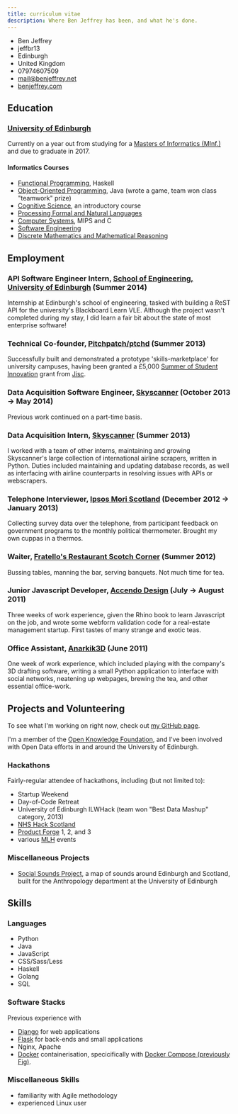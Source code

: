 ```yaml
---
title: curriculum vitae
description: Where Ben Jeffrey has been, and what he's done.
---
```


<aside class="right">
<ul class="vcard">
  <li class="fn">Ben Jeffrey</li>
  <li class="nickname">jeffbr13</li>
  <li class="locality">Edinburgh</li>
  <li class="country-name">United Kingdom</li>
  <li class="tel">07974607509</li>
  <li><a href="mailto:mail@benjeffrey.net" class="email">mail@benjeffrey.net</a></li>
  <li><a class="url" href="https://benjeffrey.com">benjeffrey.com</a></li>
</ul>
</aside>


Education
---------

### [University of Edinburgh](http://www.ed.ac.uk)

Currently on a year out from studying for a [Masters of Informatics (MInf.)][minf] and due to graduate in 2017.

#### Informatics Courses

- [Functional Programming](http://www.inf.ed.ac.uk/teaching/courses/inf1-fp), Haskell
- [Object-Oriented Programming](http://www.inf.ed.ac.uk/teaching/courses/inf1-op), Java (wrote a game, team won class "teamwork" prize)
- [Cognitive Science](http://www.inf.ed.ac.uk/teaching/courses/inf1-cg), an introductory course
- [Processing Formal and Natural Languages](http://www.inf.ed.ac.uk/teaching/courses/inf2a/)
- [Computer Systems](http://www.inf.ed.ac.uk/teaching/courses/inf2c-cs/), MIPS and C
- [Software Engineering](http://www.inf.ed.ac.uk/teaching/courses/inf2c-se/)
- [Discrete Mathematics and Mathematical Reasoning](http://www.inf.ed.ac.uk/teaching/courses/dmmr/)


Employment
----------

### API Software Engineer Intern, [School of Engineering, University of Edinburgh](http://eng.ed.ac.uk) (Summer 2014)

Internship at Edinburgh's school of engineering, tasked with building a ReST API for the university's Blackboard Learn VLE. Although the project wasn't completed during my stay, I did learn a fair bit about the state of most enterprise software!


### Technical Co-founder, [Pitchpatch/ptchd](http://www.ptchd.com) (Summer 2013)

Successfully built and demonstrated a prototype 'skills-marketplace' for university campuses, having been granted a £5,000 [Summer of Student Innovation](http://jisc.ac.uk/student-innovation) grant from [Jisc](http://jisc.ac.uk/).


### Data Acquisition Software Engineer, [Skyscanner](http://skyscanner.net) (October 2013 → May 2014)

Previous work continued on a part-time basis.


### Data Acquisition Intern, [Skyscanner](http://skyscanner.net) (Summer 2013)

I worked with a team of other interns, maintaining and growing Skyscanner's
large collection of international airline scrapers, written in Python.
Duties included maintaining and updating database records, as well as
interfacing with airline counterparts in resolving issues with APIs or
webscrapers.


### Telephone Interviewer, [Ipsos Mori Scotland](http://www.ipsos-mori.com/offices/scotland.aspx) (December 2012 → January 2013)

Collecting survey data over the telephone, from participant feedback on
government programs to the monthly political thermometer. Brought my own
cuppas in a thermos.


### Waiter, [Fratello's Restaurant Scotch Corner](http://www.fratellosscotchcorner.co.uk/) (Summer 2012)

Bussing tables, manning the bar, serving banquets. Not much time for tea.


### Junior Javascript Developer, [Accendo Design](http://www.accendodesign.com/) (July → August 2011)

Three weeks of work experience, given the Rhino book to learn Javascript
on the job, and wrote some webform validation code for a real-estate management
startup. First tastes of many strange and exotic teas.

### Office Assistant, [Anarkik3D](http://www.anarkik3d.co.uk/) (June 2011)

One week of work experience, which included
playing with the company's 3D drafting software, writing
a small Python application to interface with social networks,
neatening up webpages, brewing the tea, and other essential
office-work.


Projects and Volunteering
-------------------------

To see what I'm working on right now, check out [my GitHub page](https://github.com/jeffbr13?tab=repositories).

I'm a member of the [Open Knowledge Foundation](http://scot.okfn.org/),
and I've been involved with Open Data efforts in and around the University of Edinburgh.


### Hackathons

Fairly-regular attendee of hackathons, including (but not limited to):

* Startup Weekend
* Day-of-Code Retreat
* University of Edinburgh ILWHack (team won "Best Data Mashup" category, 2013)
* [NHS Hack Scotland](http://www.nhshackscotland.org.uk)
* [Product Forge](http://productforge.io) 1, 2, and 3
* various [MLH](https://mlh.io) events


### Miscellaneous Projects

- [Social Sounds Project](http://www.socialsoundsproject), a map of sounds around Edinburgh and Scotland,
    built for the Anthropology department at the University of Edinburgh


Skills
------

### Languages

- Python
- Java
- JavaScript
- CSS/Sass/Less
- Haskell
- Golang
- SQL

### Software Stacks

Previous experience with

- [Django][] for web applications
- [Flask][] for back-ends and small applications
- Nginx, Apache
- [Docker](https://www.docker.com) containerisation, specicifically with [Docker Compose (previously Fig)](http://docs.docker.com/compose/).


### Miscellaneous Skills

- familiarity with Agile methodology
- experienced Linux user


<!-- links -->

[minf]: http://www.inf.ed.ac.uk/student-services/teaching-organisation/taught-course-information/degree-programmes/master-of-informatics
[Flask]: http://flask.pocoo.org/
[Hakyll]: http://jaspervdj.be/hakyll/
[flickr]: http://www.flickr.com/photos/jeffbr13/sets
[Django]: https://www.djangoproject.com/
